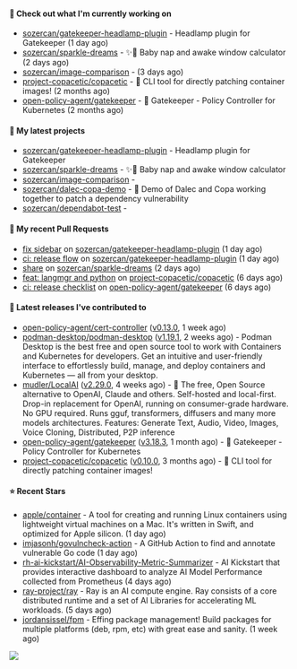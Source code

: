 #### 👷 Check out what I'm currently working on

- [sozercan/gatekeeper-headlamp-plugin](https://github.com/sozercan/gatekeeper-headlamp-plugin) - Headlamp plugin for Gatekeeper (1 day ago)
- [sozercan/sparkle-dreams](https://github.com/sozercan/sparkle-dreams) - ✨🌙 Baby nap and awake window calculator (2 days ago)
- [sozercan/image-comparison](https://github.com/sozercan/image-comparison) -  (3 days ago)
- [project-copacetic/copacetic](https://github.com/project-copacetic/copacetic) - 🧵 CLI tool for directly patching container images! (2 months ago)
- [open-policy-agent/gatekeeper](https://github.com/open-policy-agent/gatekeeper) - 🐊 Gatekeeper - Policy Controller for Kubernetes (2 months ago)

#### 🌱 My latest projects

- [sozercan/gatekeeper-headlamp-plugin](https://github.com/sozercan/gatekeeper-headlamp-plugin) - Headlamp plugin for Gatekeeper
- [sozercan/sparkle-dreams](https://github.com/sozercan/sparkle-dreams) - ✨🌙 Baby nap and awake window calculator
- [sozercan/image-comparison](https://github.com/sozercan/image-comparison) - 
- [sozercan/dalec-copa-demo](https://github.com/sozercan/dalec-copa-demo) - 🤝 Demo of Dalec and Copa working together to patch a dependency vulnerability
- [sozercan/dependabot-test](https://github.com/sozercan/dependabot-test) - 

#### 🔨 My recent Pull Requests

- [fix sidebar](https://github.com/sozercan/gatekeeper-headlamp-plugin/pull/2) on [sozercan/gatekeeper-headlamp-plugin](https://github.com/sozercan/gatekeeper-headlamp-plugin) (1 day ago)
- [ci: release flow](https://github.com/sozercan/gatekeeper-headlamp-plugin/pull/1) on [sozercan/gatekeeper-headlamp-plugin](https://github.com/sozercan/gatekeeper-headlamp-plugin) (1 day ago)
- [share](https://github.com/sozercan/sparkle-dreams/pull/1) on [sozercan/sparkle-dreams](https://github.com/sozercan/sparkle-dreams) (2 days ago)
- [feat: langmgr and python](https://github.com/project-copacetic/copacetic/pull/1091) on [project-copacetic/copacetic](https://github.com/project-copacetic/copacetic) (6 days ago)
- [ci: release checklist](https://github.com/open-policy-agent/gatekeeper/pull/3990) on [open-policy-agent/gatekeeper](https://github.com/open-policy-agent/gatekeeper) (6 days ago)

#### 🚀 Latest releases I've contributed to

- [open-policy-agent/cert-controller](https://github.com/open-policy-agent/cert-controller) ([v0.13.0](https://github.com/open-policy-agent/cert-controller/releases/tag/v0.13.0), 1 week ago)
- [podman-desktop/podman-desktop](https://github.com/podman-desktop/podman-desktop) ([v1.19.1](https://github.com/podman-desktop/podman-desktop/releases/tag/v1.19.1), 2 weeks ago) - Podman Desktop is the best free and open source tool to work with Containers and Kubernetes for developers. Get an intuitive and user-friendly interface to effortlessly build, manage, and deploy containers and Kubernetes — all from your desktop.
- [mudler/LocalAI](https://github.com/mudler/LocalAI) ([v2.29.0](https://github.com/mudler/LocalAI/releases/tag/v2.29.0), 4 weeks ago) - :robot: The free, Open Source alternative to OpenAI, Claude and others. Self-hosted and local-first. Drop-in replacement for OpenAI,  running on consumer-grade hardware. No GPU required. Runs gguf, transformers, diffusers and many more models architectures. Features: Generate Text, Audio, Video, Images, Voice Cloning, Distributed, P2P inference
- [open-policy-agent/gatekeeper](https://github.com/open-policy-agent/gatekeeper) ([v3.18.3](https://github.com/open-policy-agent/gatekeeper/releases/tag/v3.18.3), 1 month ago) - 🐊 Gatekeeper - Policy Controller for Kubernetes
- [project-copacetic/copacetic](https://github.com/project-copacetic/copacetic) ([v0.10.0](https://github.com/project-copacetic/copacetic/releases/tag/v0.10.0), 3 months ago) - 🧵 CLI tool for directly patching container images!

#### ⭐ Recent Stars

- [apple/container](https://github.com/apple/container) - A tool for creating and running Linux containers using lightweight virtual machines on a Mac. It&#39;s written in Swift, and optimized for Apple silicon.  (1 day ago)
- [imjasonh/govulncheck-action](https://github.com/imjasonh/govulncheck-action) - A GitHub Action to find and annotate vulnerable Go code (1 day ago)
- [rh-ai-kickstart/AI-Observability-Metric-Summarizer](https://github.com/rh-ai-kickstart/AI-Observability-Metric-Summarizer) - AI Kickstart that provides interactive dashboard to analyze AI Model Performance collected from Prometheus (4 days ago)
- [ray-project/ray](https://github.com/ray-project/ray) - Ray is an AI compute engine. Ray consists of a core distributed runtime and a set of AI Libraries for accelerating ML workloads. (5 days ago)
- [jordansissel/fpm](https://github.com/jordansissel/fpm) - Effing package management! Build packages for multiple platforms (deb, rpm, etc) with great ease and sanity. (1 week ago)

![](https://github-readme-stats.vercel.app/api?username=sozercan&theme=vision-friendly-dark&hide_border=false&include_all_commits=true&count_private=true)
